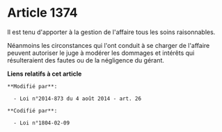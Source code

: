 # Article 1374

Il est tenu d'apporter à la gestion de l'affaire tous les soins      raisonnables. 

Néanmoins les circonstances qui l'ont conduit à se charger de l'affaire peuvent autoriser le juge à modérer les dommages et
intérêts qui résulteraient des fautes ou de la négligence du gérant.

**Liens relatifs à cet article**

	**Modifié par**:

	  - Loi n°2014-873 du 4 août 2014 - art. 26

	**Codifié par**:

	  - Loi n°1804-02-09
